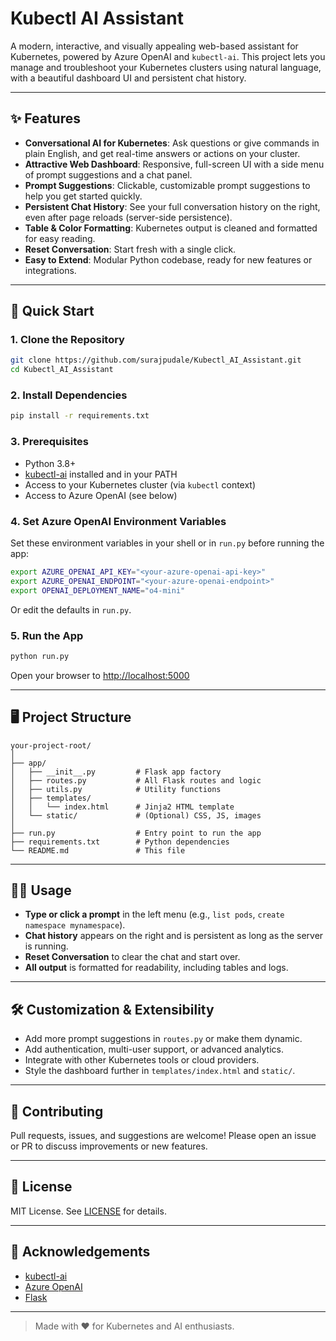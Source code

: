 # Kubectl AI Assistant

A modern, interactive, and visually appealing web-based assistant for Kubernetes, powered by Azure OpenAI and `kubectl-ai`. This project lets you manage and troubleshoot your Kubernetes clusters using natural language, with a beautiful dashboard UI and persistent chat history.

---

## ✨ Features

- **Conversational AI for Kubernetes**: Ask questions or give commands in plain English, and get real-time answers or actions on your cluster.
- **Attractive Web Dashboard**: Responsive, full-screen UI with a side menu of prompt suggestions and a chat panel.
- **Prompt Suggestions**: Clickable, customizable prompt suggestions to help you get started quickly.
- **Persistent Chat History**: See your full conversation history on the right, even after page reloads (server-side persistence).
- **Table & Color Formatting**: Kubernetes output is cleaned and formatted for easy reading.
- **Reset Conversation**: Start fresh with a single click.
- **Easy to Extend**: Modular Python codebase, ready for new features or integrations.

---

## 🚀 Quick Start

### 1. Clone the Repository

```bash
git clone https://github.com/surajpudale/Kubectl_AI_Assistant.git
cd Kubectl_AI_Assistant
```

### 2. Install Dependencies

```bash
pip install -r requirements.txt
```

### 3. Prerequisites

- Python 3.8+
- [kubectl-ai](https://github.com/robusta-dev/kubectl-ai) installed and in your PATH
- Access to your Kubernetes cluster (via `kubectl` context)
- Access to Azure OpenAI (see below)

### 4. Set Azure OpenAI Environment Variables

Set these environment variables in your shell or in `run.py` before running the app:

```bash
export AZURE_OPENAI_API_KEY="<your-azure-openai-api-key>"
export AZURE_OPENAI_ENDPOINT="<your-azure-openai-endpoint>"
export OPENAI_DEPLOYMENT_NAME="o4-mini"
```

Or edit the defaults in `run.py`.

### 5. Run the App

```bash
python run.py
```

Open your browser to [http://localhost:5000](http://localhost:5000)

---

## 🖥️ Project Structure

```
your-project-root/
│
├── app/
│   ├── __init__.py         # Flask app factory
│   ├── routes.py           # All Flask routes and logic
│   ├── utils.py            # Utility functions
│   ├── templates/
│   │   └── index.html      # Jinja2 HTML template
│   └── static/             # (Optional) CSS, JS, images
│
├── run.py                  # Entry point to run the app
├── requirements.txt        # Python dependencies
└── README.md               # This file
```

---

## 🧑‍💻 Usage

- **Type or click a prompt** in the left menu (e.g., `list pods`, `create namespace mynamespace`).
- **Chat history** appears on the right and is persistent as long as the server is running.
- **Reset Conversation** to clear the chat and start over.
- **All output** is formatted for readability, including tables and logs.

---

## 🛠️ Customization & Extensibility

- Add more prompt suggestions in `routes.py` or make them dynamic.
- Add authentication, multi-user support, or advanced analytics.
- Integrate with other Kubernetes tools or cloud providers.
- Style the dashboard further in `templates/index.html` and `static/`.

---

## 🤝 Contributing

Pull requests, issues, and suggestions are welcome! Please open an issue or PR to discuss improvements or new features.

---

## 📄 License

MIT License. See [LICENSE](LICENSE) for details.

---

## 🙏 Acknowledgements

- [kubectl-ai](https://github.com/robusta-dev/kubectl-ai)
- [Azure OpenAI](https://azure.microsoft.com/en-us/products/ai-services/openai-service/)
- [Flask](https://flask.palletsprojects.com/)

---

> Made with ❤️ for Kubernetes and AI enthusiasts.